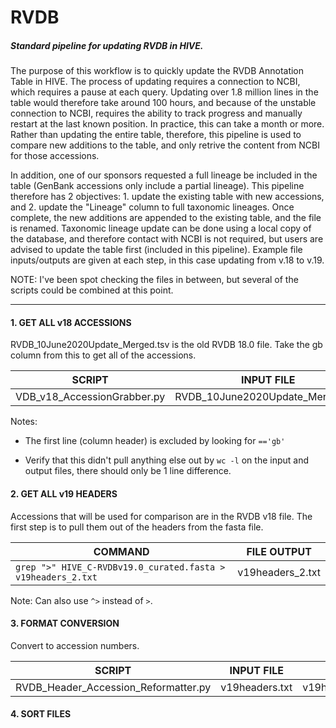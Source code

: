 # RVDB
##### Standard pipeline for updating RVDB in HIVE.

The purpose of this workflow is to quickly update the RVDB Annotation Table in HIVE. The process of updating requires a connection to NCBI, which requires a pause at each query. Updating over 1.8 million lines in the table would therefore take around 100 hours, and because of the unstable connection to NCBI, requires the ability to track progress and manually restart at the last known position. In practice, this can take a month or more. Rather than updating the entire table, therefore, this pipeline is used to compare new additions to the table, and only retrive the content from NCBI for those accessions.

In addition, one of our sponsors requested a full lineage be included in the table (GenBank accessions only include a partial lineage). This pipeline therefore has 2 objectives: 1. update the existing table with new accessions, and 2. update the "Lineage" column to full taxonomic lineages. Once complete, the new additions are appended to the existing table, and the file is renamed. Taxonomic lineage update can be done using a local copy of the database, and therefore contact with NCBI is not required, but users are advised to update the table first (included in this pipeline). Example file inputs/outputs are given at each step, in this case updating from v.18 to v.19.

NOTE: I've been spot checking the files in between, but several of the scripts could be combined at this point.


---


#### 1. GET ALL v18 ACCESSIONS
RVDB_10June2020Update_Merged.tsv is the old RVDB 18.0 file. Take the gb column from this to get all of the accessions.

SCRIPT | 	INPUT FILE | OUTPUT FILE
-------|-------------|--------------
VDB_v18_AccessionGrabber.py | RVDB_10June2020Update_Merged.tsv | VDB_v18_Accessions.txt

Notes:
- The first line (column header) is excluded by looking for `=='gb'`

- Verify that this didn't pull anything else out by `wc -l` on the input and output files, there should only be 1 line difference.


#### 2. GET ALL v19 HEADERS
Accessions that will be used for comparison are in the RVDB v18 file. The first step is to pull them out of the headers from the fasta file.

COMMAND | FILE OUTPUT
--------|-------------
`grep ">" HIVE_C-RVDBv19.0_curated.fasta > v19headers_2.txt` | v19headers_2.txt

Note: Can also use `^>` instead of `>`.


#### 3. FORMAT CONVERSION
Convert to accession numbers.

SCRIPT | INPUT FILE | OUTPUT FILE
-------|------------|------------
RVDB_Header_Accession_Reformatter.py | v19headers.txt | v19headers_formatted.txt


#### 4. SORT FILES


